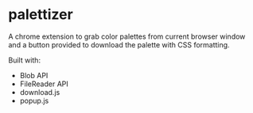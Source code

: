 # palettizer
A chrome extension to grab color palettes from current browser window and a button provided to download the palette with CSS formatting.

Built with:

- Blob API
- FileReader API
- download.js
- popup.js
